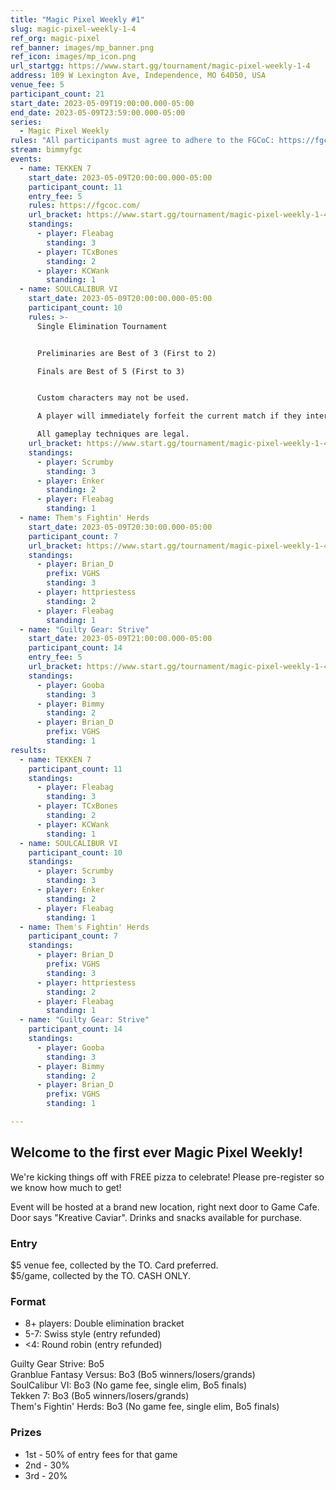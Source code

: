 ```yaml
---
title: "Magic Pixel Weekly #1"
slug: magic-pixel-weekly-1-4
ref_org: magic-pixel
ref_banner: images/mp_banner.png
ref_icon: images/mp_icon.png
url_startgg: https://www.start.gg/tournament/magic-pixel-weekly-1-4
address: 109 W Lexington Ave, Independence, MO 64050, USA
venue_fee: 5
participant_count: 21
start_date: 2023-05-09T19:00:00.000-05:00
end_date: 2023-05-09T23:59:00.000-05:00
series:
  - Magic Pixel Weekly
rules: "All participants must agree to adhere to the FGCoC: https://fgcoc.com/"
stream: bimmyfgc
events:
  - name: TEKKEN 7
    start_date: 2023-05-09T20:00:00.000-05:00
    participant_count: 11
    entry_fee: 5
    rules: https://fgcoc.com/
    url_bracket: https://www.start.gg/tournament/magic-pixel-weekly-1-4/events/tekken-7/brackets/1367677/2080891
    standings:
      - player: Fleabag
        standing: 3
      - player: TCxBones
        standing: 2
      - player: KCWank
        standing: 1
  - name: SOULCALIBUR VI
    start_date: 2023-05-09T20:00:00.000-05:00
    participant_count: 10
    rules: >-
      Single Elimination Tournament


      Preliminaries are Best of 3 (First to 2)

      Finals are Best of 5 (First to 3)


      Custom characters may not be used.

      A player will immediately forfeit the current match if they interrupt gameplay by pausing the game, accessing system menus, or interfering with operation of the game system.

      All gameplay techniques are legal.
    url_bracket: https://www.start.gg/tournament/magic-pixel-weekly-1-4/events/soulcalibur-vi/brackets/1369020/2082641
    standings:
      - player: Scrumby
        standing: 3
      - player: Enker
        standing: 2
      - player: Fleabag
        standing: 1
  - name: Them's Fightin' Herds
    start_date: 2023-05-09T20:30:00.000-05:00
    participant_count: 7
    url_bracket: https://www.start.gg/tournament/magic-pixel-weekly-1-4/events/them-s-fightin-herds/brackets/1368516/2081996
    standings:
      - player: Brian_D
        prefix: VGHS
        standing: 3
      - player: httpriestess
        standing: 2
      - player: Fleabag
        standing: 1
  - name: "Guilty Gear: Strive"
    start_date: 2023-05-09T21:00:00.000-05:00
    participant_count: 14
    entry_fee: 5
    url_bracket: https://www.start.gg/tournament/magic-pixel-weekly-1-4/events/strive/brackets/1367663/2080877
    standings:
      - player: Gooba
        standing: 3
      - player: Bimmy
        standing: 2
      - player: Brian_D
        prefix: VGHS
        standing: 1
results:
  - name: TEKKEN 7
    participant_count: 11
    standings:
      - player: Fleabag
        standing: 3
      - player: TCxBones
        standing: 2
      - player: KCWank
        standing: 1
  - name: SOULCALIBUR VI
    participant_count: 10
    standings:
      - player: Scrumby
        standing: 3
      - player: Enker
        standing: 2
      - player: Fleabag
        standing: 1
  - name: Them's Fightin' Herds
    participant_count: 7
    standings:
      - player: Brian_D
        prefix: VGHS
        standing: 3
      - player: httpriestess
        standing: 2
      - player: Fleabag
        standing: 1
  - name: "Guilty Gear: Strive"
    participant_count: 14
    standings:
      - player: Gooba
        standing: 3
      - player: Bimmy
        standing: 2
      - player: Brian_D
        prefix: VGHS
        standing: 1

---
```


## Welcome to the first ever Magic Pixel Weekly! 

We're kicking things off with FREE pizza to celebrate! Please pre-register so we know how much to get!

Event will be hosted at a brand new location, right next door to Game Cafe. Door says "Kreative Caviar". Drinks and snacks available for purchase.

### Entry

$5 venue fee, collected by the TO. Card preferred.  
$5/game, collected by the TO. CASH ONLY.

### Format

- 8+ players: Double elimination bracket
- 5-7: Swiss style (entry refunded)
- <4: Round robin (entry refunded)

Guilty Gear Strive: Bo5  
Granblue Fantasy Versus: Bo3 (Bo5 winners/losers/grands)  
SoulCalibur VI: Bo3 (No game fee, single elim, Bo5 finals)  
Tekken 7: Bo3 (Bo5 winners/losers/grands)  
Them's Fightin' Herds: Bo3 (No game fee, single elim, Bo5 finals)

### Prizes

- 1st - 50% of entry fees for that game
- 2nd - 30%
- 3rd - 20%
  